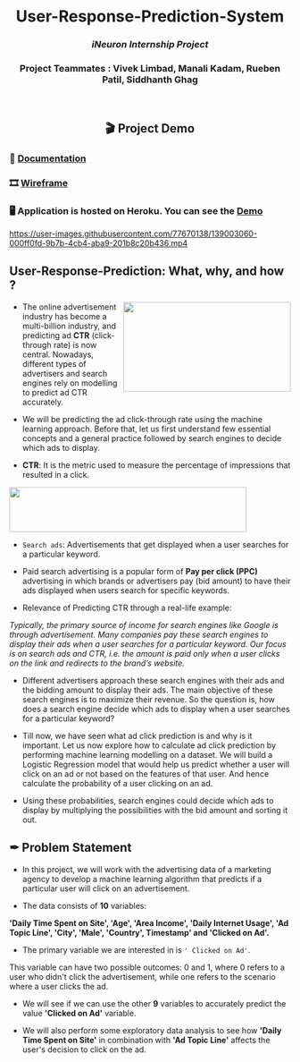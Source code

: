 <div align = "center">
  
# User-Response-Prediction-System
<h3> <i> iNeuron Internship Project</i></h3>
<h3>Project Teammates : Vivek Limbad, Manali Kadam, Rueben Patil, Siddhanth Ghag </h3>
</div>
<br>

<h2 align = "center"> 🎬 Project Demo </h2>

<h3>📑 <a href="https://github.com/7Vivek/User-Response-Prediction-System/blob/main/User%20Response%20Prediction%20System%20using%20Machine%20Learning%20Techniques.pdf">Documentation</a></h3>
<h3>🎞 <a href="https://github.com/7Vivek/User-Response-Prediction-System/blob/main/Wireframe%20Documentation.pdf">Wireframe</a></h3>
<h3> 🖥 Application is hosted on Heroku. You can see the <a href="https://user-response-prediction.herokuapp.com/">Demo</a></h3>

https://user-images.githubusercontent.com/77670138/139003060-000ff0fd-9b7b-4cb4-aba9-201b8c20b436.mp4


## User-Response-Prediction: What, why, and how ?

<img align = "right" src="https://miro.medium.com/max/960/1*hIPMAi6s0xF23Y8GWcPWWA.gif" style="width:300px;height:160px;"></img>    

- The online advertisement industry has become a multi-billion industry, and predicting ad **CTR** (click-through rate) is now central. Nowadays, different types of advertisers and search engines rely on modelling to predict ad CTR accurately.

- We will be predicting the ad click-through rate using the machine learning approach. Before that, let us first understand few essential concepts and a general practice followed by search engines to decide which ads to display.

- **CTR**: It is the metric used to measure the percentage of impressions that resulted in a click.

<img src = "https://user-images.githubusercontent.com/77670138/138988506-56d6da1a-0fa3-4a4b-9b51-1738c27d9613.jpg" style="width:425px;height:80px;"></img>   

- ```Search ads```: Advertisements that get displayed when a user searches for a particular keyword. 

- Paid search advertising is a popular form of **Pay per click (PPC)** advertising in which brands or advertisers pay (bid amount) to have their ads displayed when users search for specific keywords.

- Relevance of Predicting CTR through a real-life example:

<i>Typically, the primary source of income for search engines like Google is through advertisement. Many companies pay these search engines to display their ads when a user searches for a particular keyword. Our focus is on search ads and CTR, i.e. the amount is paid only when a user clicks on the link and redirects to the brand’s website.</i>

- Different advertisers approach these search engines with their ads and the bidding amount to display their ads. The main objective of these search engines is to maximize their revenue. So the question is, how does a search engine decide which ads to display when a user searches for a particular keyword?

- Till now, we have seen what ad click prediction is and why is it important. Let us now explore how to calculate ad click prediction by performing machine learning modelling on a dataset. We will build a Logistic Regression model that would help us predict whether a user will click on an ad or not based on the features of that user. And hence calculate the probability of a user clicking on an ad.

- Using these probabilities, search engines could decide which ads to display by multiplying the possibilities with the bid amount and sorting it out.

## ✒ Problem Statement

- In this project, we will work with the advertising data of a marketing agency to develop a machine learning algorithm that predicts if a particular user will click on an advertisement.

- The data consists of **10** variables:

**'Daily Time Spent on Site', 'Age', 'Area Income', 'Daily Internet Usage', 'Ad Topic Line', 'City', 'Male', 'Country', Timestamp' and 'Clicked on Ad'.**

- The primary variable we are interested in is ```' Clicked on Ad'```.

This variable can have two possible outcomes: 0 and 1, where 0 refers to a user who didn't click the advertisement, while one refers to the scenario where a user clicks the ad.

- We will see if we can use the other **9** variables to accurately predict the value **'Clicked on Ad'** variable. 

- We will also perform some exploratory data analysis to see how **'Daily Time Spent on Site'** in combination with **'Ad Topic Line'** affects the user's decision to click on the ad.
